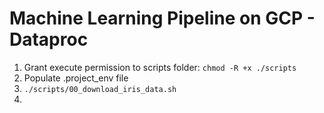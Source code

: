 # Machine Learning Pipeline on GCP - Dataproc

1. Grant execute permission to scripts folder: `chmod -R +x ./scripts`
2. Populate .project_env file
3. `./scripts/00_download_iris_data.sh`
4. 
